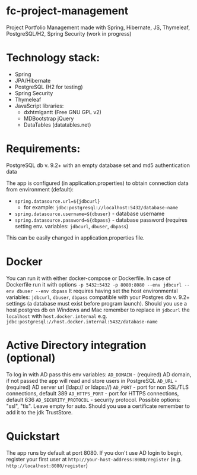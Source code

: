# fc-project-management
Project Portfolio Management made with Spring, Hibernate, JS, Thymeleaf, PostgreSQL/H2, Spring Security (work in progress)

# Technology stack:
- Spring
- JPA/Hibernate
- PostgreSQL (H2 for testing)
- Spring Security
- Thymeleaf
- JavaScript libraries:
    - dxhtmlgantt (Free GNU GPL v2)
    - MDBootstrap jQuery
    - DataTables (datatables.net)

# Requirements:
PostgreSQL db v. 9.2+ with an empty database set and md5 authentication data

The app is configured (in application.properties) to obtain connection data from environment (default):
* `spring.datasource.url=${jdbcurl}` 
  -  for example: `jdbc:postgresql://localhost:5432/database-name`
* `spring.datasource.username=${dbuser}` - database username
* `spring.datasource.password=${dbpass}` - database password
(requires setting env. variables: `jdbcurl`, `dbuser`, `dbpass`)

This can be easily changed in application.properties file.

# Docker
You can run it with either docker-compose or Dockerfile. In case of Dockerfile run it with options `-p 5432:5432 -p 8080:8080 --env jdbcurl --env dbuser --env dbpass`
It requires having set the host environmental variables: `jdbcurl`, `dbuser`, `dbpass` compatible with your Postgres db v. 9.2+ settings (a database must exist before program launch).
Should you use a host postgres db on Windows and Mac remember to replace in `jdbcurl` the `localhost` with `host.docker.internal` e.g. `jdbc:postgresql://host.docker.internal:5432/database-name`

# Active Directory integration (optional)
To log in with AD pass this env variables:
`AD_DOMAIN` - (required) AD domain, if not passed the app will read and store users in PostgreSQL
`AD_URL` - (required) AD server url (ldap:// or ldaps://)
`AD_PORT` - port for non SSL/TLS connections, default 389
`AD_HTTPS_PORT` - port for HTTPS connections, default 636
`AD_SECURITY_PROTOCOL` - security protocol. Possible options: "ssl", "tls". Leave empty for auto.
Should you use a certificate remember to add it to the jdk TrustStore.

# Quickstart
The app runs by default at port 8080.
If you don't use AD login to begin, register your first user at `http://your-host-address:8080/register` (e.g. `http://localhost:8080/register`)